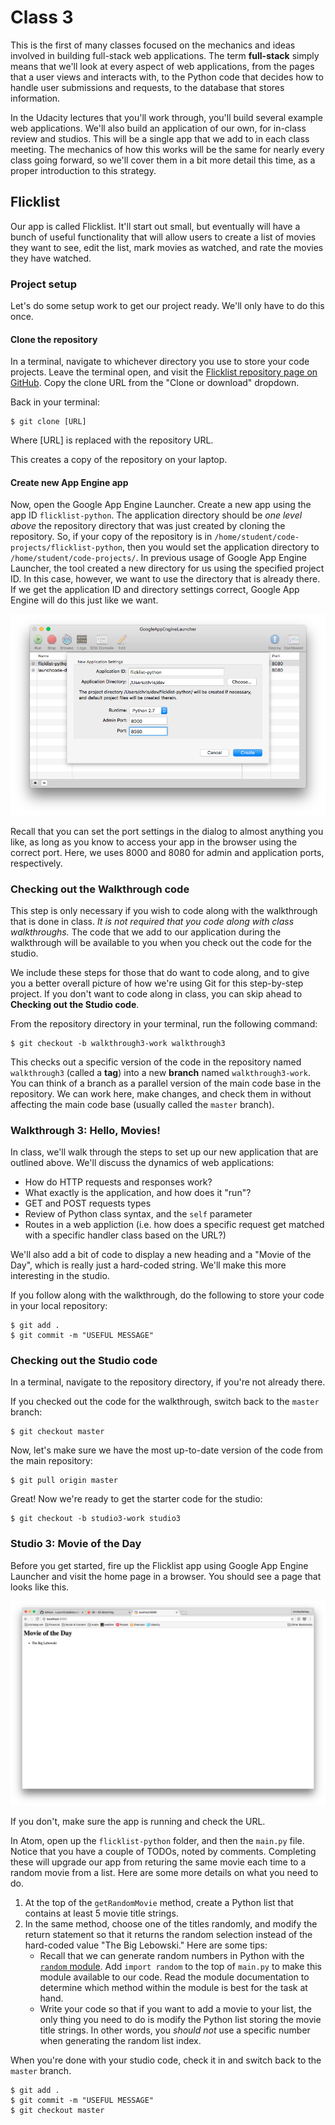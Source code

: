 # Class 3

This is the first of many classes focused on the mechanics and ideas involved in building full-stack web applications. The term **full-stack** simply means that we'll look at every aspect of web applications, from the pages that a user views and interacts with, to the Python code that decides how to handle user submissions and requests, to the database that stores information.

In the Udacity lectures that you'll work through, you'll build several example web applications. We'll also build an application of our own, for in-class review and studios. This will be a single app that we add to in each class meeting. The mechanics of how this works will be the same for nearly every class going forward, so we'll cover them in a bit more detail this time, as a proper introduction to this strategy.

## Flicklist

Our app is called Flicklist. It'll start out small, but eventually will have a bunch of useful functionality that will allow users to create a list of movies they want to see, edit the list, mark movies as watched, and rate the movies they have watched.

### Project setup

Let's do some setup work to get our project ready. We'll only have to do this once.

#### Clone the repository

In a terminal, navigate to whichever directory you use to store your code projects. Leave the terminal open, and visit the [Flicklist repository page on GitHub](https://github.com/LaunchCodeEducation/flicklist-python). Copy the clone URL from the "Clone or download" dropdown.

Back in your terminal:
```
$ git clone [URL]
```

Where [URL] is replaced with the repository URL.

This creates a copy of the repository on your laptop.

#### Create new App Engine app

Now, open the Google App Engine Launcher. Create a new app using the app ID `flicklist-python`. The application directory should be *one level above* the repository directory that was just created by cloning the repository. So, if your copy of the repository is in `/home/student/code-projects/flicklist-python`, then you would set the application directory to `/home/student/code-projects/`. In previous usage of Google App Engine Launcher, the tool created a new directory for us using the specified project ID. In this case, however, we want to use the directory that is already there. If we get the application ID and directory settings correct, Google App Engine will do this just like we want.

![flicklist-python in GAE](images/flicklist-gae.png)

Recall that you can set the port settings in the dialog to almost anything you like, as long as you know to access your app in the browser using the correct port. Here, we uses 8000 and 8080 for admin and application ports, respectively.

### Checking out the Walkthrough code

This step is only necessary if you wish to code along with the walkthrough that is done in class. *It is not required that you code along with class walkthroughs.* The code that we add to our application during the walkthrough will be available to you when you check out the code for the studio.

We include these steps for those that do want to code along, and to give you a better overall picture of how we're using Git for this step-by-step project. If you don't want to code along in class, you can skip ahead to **Checking out the Studio code**.

From the repository directory in your terminal, run the following command:
```
$ git checkout -b walkthrough3-work walkthrough3
```

This checks out a specific version of the code in the repository named `walkthrough3` (called a **tag**) into a new **branch** named `walkthrough3-work`. You can think of a branch as a parallel version of the main code base in the repository. We can work here, make changes, and check them in without affecting the main code base (usually called the `master` branch).

### Walkthrough 3: Hello, Movies!

In class, we'll walk through the steps to set up our new application that are outlined above. We'll discuss the dynamics of web applications:
* How do HTTP requests and responses work?
* What exactly is the application, and how does it "run"?
* GET and POST requests types
* Review of Python class syntax, and the `self` parameter
* Routes in a web appliction (i.e. how does a specific request get matched with a specific handler class based on the URL?)

We'll also add a bit of code to display a new heading and a "Movie of the Day", which is really just a hard-coded string. We'll make this more interesting in the studio.

If you follow along with the walkthrough, do the following to store your code in your local repository:
```
$ git add .
$ git commit -m "USEFUL MESSAGE"
```

### Checking out the Studio code

In a terminal, navigate to the repository directory, if you're not already there.

If you checked out the code for the walkthrough, switch back to the `master` branch:

```
$ git checkout master
```

Now, let's make sure we have the most up-to-date version of the code from the main repository:
```
$ git pull origin master
```

Great! Now we're ready to get the starter code for the studio:

```
$ git checkout -b studio3-work studio3
```

### Studio 3: Movie of the Day

Before you get started, fire up the Flicklist app using Google App Engine Launcher and visit the home page in a browser. You should see a page that looks like this.

![Walkthrough 3 version of Flicklist](images/walkthrough3-flicklist.png)

If you don't, make sure the app is running and check the URL.

In Atom, open up the `flicklist-python` folder, and then the `main.py` file. Notice that you have a couple of TODOs, noted by comments. Completing these will upgrade our app from returing the same movie each time to a random movie from a list. Here are some more details on what you need to do.

1. At the top of the `getRandomMovie` method, create a Python list that contains at least 5 movie title strings.
1. In the same method, choose one of the titles randomly, and modify the return statement so that it returns the random selection instead of the hard-coded value "The Big Lebowski." Here are some tips:
    * Recall that we can generate random numbers in Python with the [`random` module](https://docs.python.org/2/library/random.html). Add `import random` to the top of `main.py` to make this module available to our code. Read the module documentation to determine which method within the module is best for the task at hand.
    * Write your code so that if you want to add a movie to your list, the only thing you need to do is modify the Python list storing the movie title strings. In other words, you *should not* use a specific number when generating the random list index.

When you're done with your studio code, check it in and switch back to the `master` branch.
```
$ git add .
$ git commit -m "USEFUL MESSAGE"
$ git checkout master
```
